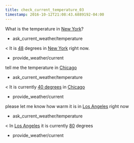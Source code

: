 ```yaml
---
title: check_current_temperature_03
timestamp: 2016-10-12T21:08:43.6889192-04:00
---
```


What is the temperature in [New York](city)?
* ask_current_weather/temperature

< It is [48](temperature) degrees in [New York](city) right now.
* provide_weather/current

tell me the temperature in [Chicago](city)
* ask_current_weather/temperature

< It is currently [40 degrees](temperature) in [Chicago](city)
* provide_weather/current

please let me know how warm it is in [Los Angeles](city) right now
* ask_current_weather/temperature

< In [Los Angeles](city) it is currently [80](temperature) degrees
* provide_weather/current
